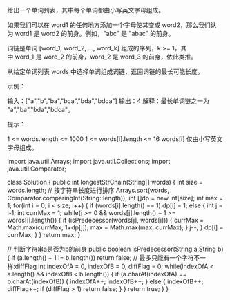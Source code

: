给出一个单词列表，其中每个单词都由小写英文字母组成。

如果我们可以在 word1 的任何地方添加一个字母使其变成 word2，那么我们认为 word1 是 word2 的前身。例如，"abc" 是 "abac" 的前身。

词链是单词 [word_1, word_2, ..., word_k] 组成的序列，k >= 1，其中 word_1 是 word_2 的前身，word_2 是 word_3 的前身，依此类推。

从给定单词列表 words 中选择单词组成词链，返回词链的最长可能长度。
 

示例：

输入：["a","b","ba","bca","bda","bdca"]
输出：4
解释：最长单词链之一为 "a","ba","bda","bdca"。
 

提示：

1 <= words.length <= 1000
1 <= words[i].length <= 16
words[i] 仅由小写英文字母组成。



import java.util.Arrays;
import java.util.Collections;
import java.util.Comparator;

class Solution {
    public int longestStrChain(String[] words) {
        int size = words.length;
//        按字符串长度进行排序
        Arrays.sort(words, Comparator.comparingInt(String::length));
        int []dp = new int[size];
        int max = 1;
        for(int i = 0; i < size; i++) {
            if (words[i].length() == 1) dp[i] = 1;
            else {
                int j = i-1;
                int currMax = 1;
                while(j >= 0 && words[j].length() + 1 >= words[i].length()) {
                    if (isPredecessor(words[j], words[i])) {
                        currMax = Math.max(currMax, 1+dp[j]);
                        max = Math.max(max, currMax);
                    }
                    j--;
                }
                dp[i] = currMax;
            }
        }
        return max;
    }

//    判断字符串a是否为b的前身
    public boolean isPredecessor(String a,String b){
        if (a.length() + 1 != b.length())
            return false;
//        最多只能有一个字符不一样:diffFlag
        int indexOfA = 0, indexOfB = 0, diffFlag = 0;
        while(indexOfA < a.length() && indexOfB < b.length()) {
            if (a.charAt(indexOfA) == b.charAt(indexOfB)) {
                indexOfA++;
                indexOfB++;
            } else {
                indexOfB++;
                diffFlag++;
                if (diffFlag > 1) return false;
            }
        }
        return true;
    }
}